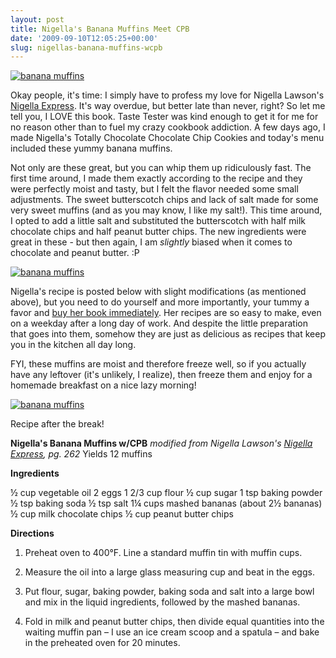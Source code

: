```yaml
---
layout: post
title: Nigella's Banana Muffins Meet CPB
date: '2009-09-10T12:05:25+00:00'
slug: nigellas-banana-muffins-wcpb
---
```

<a href="http://www.flickr.com/photos/kstar810/3904331447/"><img src="http://farm3.static.flickr.com/2554/3904331447_9084d227f7.jpg" alt="banana muffins" /></a>

Okay people, it's time: I simply have to profess my love for Nigella Lawson's <a href="http://astore.amazon.com/thechocolatpe-20/detail/1401322433">Nigella Express</a>. It's way overdue, but better late than never, right? So let me tell you, I LOVE this book. Taste Tester was kind enough to get it for me for no reason other than to fuel my crazy cookbook addiction. A few days ago, I made Nigella's Totally Chocolate Chocolate Chip Cookies and today's menu included these yummy banana muffins. 

Not only are these great, but you can whip them up ridiculously fast. The first time around, I made them exactly according to the recipe and they were perfectly moist and tasty, but I felt the flavor needed some small adjustments. The sweet butterscotch chips and lack of salt made for some very sweet muffins (and as you may know, I like my salt!). This time around, I opted to add a little salt and substituted the butterscotch with half milk chocolate chips and half peanut butter chips. The new ingredients were great in these - but then again, I am <em>slightly</em> biased when it comes to chocolate and peanut butter. :P

<a href="http://www.flickr.com/photos/kstar810/3905113806/in/photostream/"><img src="http://farm3.static.flickr.com/2569/3905113806_677c7db670.jpg" alt="banana muffins" /></a>

Nigella's recipe is posted below with slight modifications (as mentioned above), but you need to do yourself and more importantly, your tummy a favor and <a href="http://astore.amazon.com/thechocolatpe-20/detail/1401322433">buy her book immediately</a>. Her recipes are so easy to make, even on a weekday after a long day of work. And despite the little preparation that goes into them, somehow they are just as delicious as recipes that keep you in the kitchen all day long. 

FYI, these muffins are moist and therefore freeze well, so if you actually have any leftover (it's unlikely, I realize), then freeze them and enjoy for a homemade breakfast on a nice lazy morning!

<a href="http://www.flickr.com/photos/kstar810/3905113208/in/photostream/"><img src="http://farm3.static.flickr.com/2538/3905113208_0a8114a2eb.jpg" alt="banana muffins" /></a>

Recipe after the break!

<!--more-->

<strong>Nigella's Banana Muffins w/CPB</strong>
<em>modified from Nigella Lawson's <a href="http://astore.amazon.com/thechocolatpe-20/detail/1401322433">Nigella Express</a>, pg. 262</em>
Yields 12 muffins

<strong>Ingredients</strong>

½ cup vegetable oil
2 eggs
1 2/3 cup flour
½ cup sugar
1 tsp baking powder
½ tsp	baking soda
½ tsp salt
1&#188; cups mashed bananas (about 2½ bananas)
½ cup milk chocolate chips
½ cup peanut butter chips

<strong>Directions</strong>

1. Preheat oven to 400°F. Line a standard muffin tin with muffin cups.

2. Measure the oil into a large glass measuring cup and beat in the eggs.

3. Put flour, sugar, baking powder, baking soda and salt into a large bowl and mix in the liquid ingredients, followed by the mashed bananas.

4. Fold in milk and peanut butter chips, then divide equal quantities into the waiting muffin pan – I use an ice cream scoop and a spatula – and bake in the preheated oven for 20 minutes.

